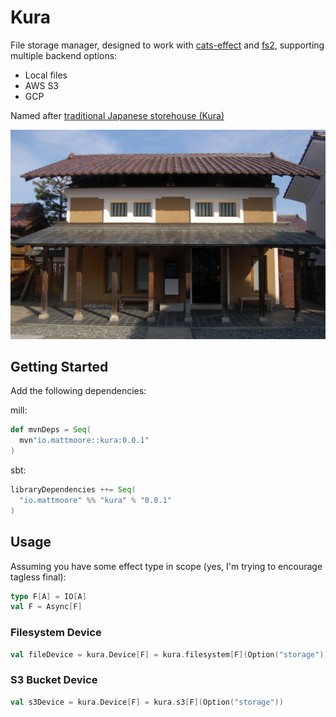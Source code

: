 # Kura

File storage manager, designed to work with [cats-effect](https://typelevel.org/cats-effect/) and [fs2](https://fs2.io/), supporting multiple backend options:

- Local files
- AWS S3
- GCP

Named after [traditional Japanese storehouse (Kura)](https://en.wikipedia.org/wiki/Kura_(storehouse))

![Kura (storehouse)](Kura_cafe.JPG)

## Getting Started

Add the following dependencies:

mill:

```scala
def mvnDeps = Seq(
  mvn"io.mattmoore::kura:0.0.1"
)
```

sbt:

```scala
libraryDependencies ++= Seq(
  "io.mattmoore" %% "kura" % "0.0.1"
)
```

## Usage

Assuming you have some effect type in scope (yes, I'm trying to encourage tagless final):

```scala
type F[A] = IO[A]
val F = Async[F]
```

### Filesystem Device

```scala
val fileDevice = kura.Device[F] = kura.filesystem[F](Option("storage"))
```

### S3 Bucket Device

```scala
val s3Device = kura.Device[F] = kura.s3[F](Option("storage"))
```
